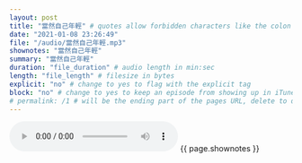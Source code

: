 ```yaml
---
layout: post
title: "當然自己年輕" # quotes allow forbidden characters like the colon
date: "2021-01-08 23:26:49"
file: "/audio/當然自己年輕.mp3"
shownotes: "當然自己年輕"
summary: "當然自己年輕"
duration: "file_duration" # audio length in min:sec
length: "file_length" # filesize in bytes
explicit: "no" # change to yes to flag with the explicit tag
block: "no" # change to yes to keep an episode from showing up in iTunes
# permalink: /1 # will be the ending part of the pages URL, delete to default to the title
---
```


<audio controls>
<source src="{{site.url}}{{site.baseurl}}{{ page.file }}" type="audio/x-mp3">
Your browser does not support the audio element.
</audio>
{{ page.shownotes }}
